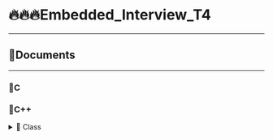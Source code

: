 # 🔥🔥🔥Embedded_Interview_T4
-------------------------------------------------------------
## 🧾Documents
-------------------------------------------------------------
###  💊C 
### 💊C++      
<details>

<summary>🔸 Class</summary>

### Khái niệm
         Class hay lớp là một mô tả trừu tượng (abstract) của nhóm các đối tượng (object) có cùng bản chất, ngược lại mỗi một đối tượng là một thể hiện cụ thể (instance) cho những mô tả trừu tượng đó. Một class trong C++ sẽ có các đặc điểm sau:
         
         ▪ Một class bao gồm các thành phần dữ liệu (thuộc tính hay property) và các 
phương thức (hàm thành phần hay method).
         
         ▪ Class thực chất là một kiểu dữ liệu do người lập trình định nghĩa.
         
         ▪ Trong C++, từ khóa class sẽ chỉ điểm bắt đầu của một class sẽ được cài đặt.


</details>
